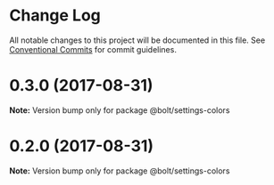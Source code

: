 # Change Log

All notable changes to this project will be documented in this file.
See [Conventional Commits](https://conventionalcommits.org) for commit guidelines.

<a name="0.3.0"></a>
# 0.3.0 (2017-08-31)




**Note:** Version bump only for package @bolt/settings-colors

<a name="0.2.0"></a>
# 0.2.0 (2017-08-31)




**Note:** Version bump only for package @bolt/settings-colors
